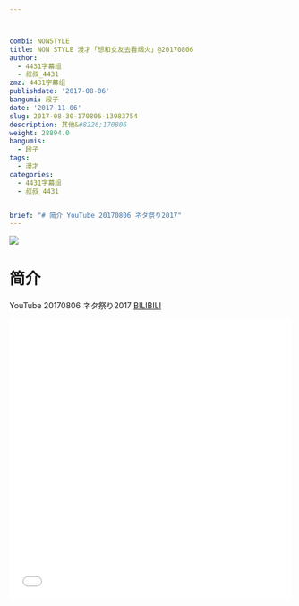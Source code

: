 ```yaml
---



combi: NONSTYLE
title: NON STYLE 漫才「想和女友去看烟火」@20170806
author:
  - 4431字幕组
  - 叔叔_4431
zmz: 4431字幕组
publishdate: '2017-08-06'
bangumi: 段子
date: '2017-11-06'
slug: 2017-08-30-170806-13983754
description: 其他&#8226;170806
weight: 28894.0
bangumis:
  - 段子
tags:
  - 漫才
categories:
  - 4431字幕组
  - 叔叔_4431


brief: "# 简介 YouTube 20170806 ネタ祭り2017"
---
```

![](https://i.imgur.com/7TpECdj.png)
# 简介  
YouTube
20170806 ネタ祭り2017
  [BILIBILI](https://www.bilibili.com/video/av13983754/)

  <iframe src="//www.bilibili.com/blackboard/player.html?aid=13983754" width="100%" height="500" frameborder="0" allowfullscreen="allowfullscreen"></iframe>
